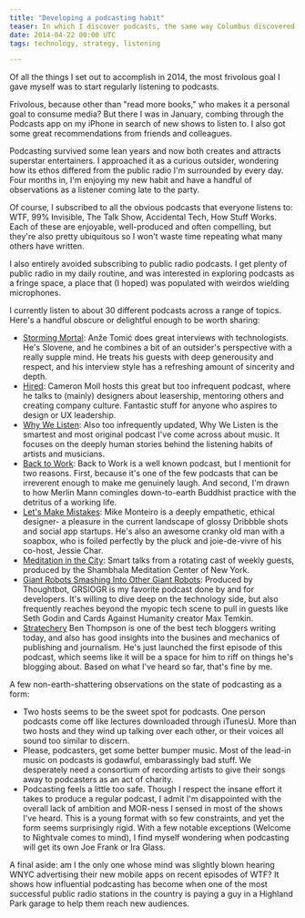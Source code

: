 ```yaml
---
title: "Developing a podcasting habit"  
teaser: In which I discover podcasts, the same way Columbus discovered America.
date: 2014-04-22 00:00 UTC
tags: technology, strategy, listening 

---
```


Of all the things I set out to accomplish in 2014, the most frivolous goal I gave myself was to start regularly listening to podcasts.

Frivolous, because other than "read more books," who makes it a personal goal to consume media? But there I was in January, combing through the Podcasts app on my iPhone in search of new shows to listen to. I also got some great recommendations from friends and colleagues. 

Podcasting survived some lean years and now both creates and attracts superstar entertainers. I approached it as a curious outsider, wondering how its ethos differed from the public radio I'm surrounded by every day. Four months in, I'm enjoying my new habit and have a handful of observations as a listener coming late to the party.

Of course, I subscribed to all the obvious podcasts that everyone listens to: WTF, 99% Invisible, The Talk Show, Accidental Tech, How Stuff Works. Each of these are enjoyable, well-produced and often compelling, but they're also pretty ubiquitous so I won't waste time repeating what many others have written.

I also entirely avoided subscribing to public radio podcasts. I get plenty of public radio in my daily routine, and was interested in exploring podcasts as a fringe space, a place that (I hoped) was populated with weirdos wielding microphones.

I currently listen to about 30 different podcasts across a range of topics. Here's a handful obscure or delightful enough to be worth sharing:

* [Storming Mortal](http://stormingmortal.com/): Anže Tomić does great interviews with technologists. He's Slovene, and he combines a bit of an outsider's perspective with a really supple mind. He treats his guests with deep generousity and respect, and his interview style has a refreshing amount of sincerity and depth.  
* [Hired](http://hired.fm/): Cameron Moll hosts this great but too infrequent podcast, where he talks to (mainly) designers about leasership, mentoring others and creating company culture. Fantastic stuff for anyone who aspires to design or UX leadership.
* [Why We Listen](http://whywelisten.wordpress.com/): Also too infrequently updated, Why We Listen is the smartest and most original podcast I've come across about music. It focuses on the deeply human stories behind the listening habits of artists and musicians.
* [Back to Work](http://5by5.tv/b2w): Back to Work is a well known podcast, but I mentionit for two reasons. First, because it's one of the few podcasts that can be irreverent enough to make me genuinely laugh. And second, I'm drawn to how Merlin Mann comingles down-to-earth  Buddhist practice with the detritus of a working life. 
* [Let's Make Mistakes](http://www.muleradio.net/mistakes/): Mike Monteiro is a deeply empathetic, ethical designer- a pleasure in the current landscape of glossy Dribbble shots and social app startups. He's also an awesome cranky old man with a soapbox, who is foiled perfectly by the pluck and joie-de-vivre of his co-host, Jessie Char. 
* [Meditation in the City](http://ny.shambhala.org/blog/): Smart talks from a rotating cast of weekly guests, produced by the Shambhala Meditation Center of New York.
* [Giant Robots Smashing Into Other Giant Robots](http://podcasts.thoughtbot.com/giantrobots): Produced by Thoughtbot, GRSIOGR is my favorite podcast done by and for developers. It's willing to dive deep on the technology side, but also frequently reaches beyond the myopic tech scene to pull in guests like Seth Godin and Cards Against Humanity creator Max Temkin. 
* [Stratechery](http://stratechery.fm/) Ben Thompson is one of the best tech bloggers writing today, and also has good insights into the busines and mechanics of publishing and journalism. He's just launched the first episode of this podcast, which seems like it will be a space for him to riff on things he's blogging about. Based on what I've heard so far, that's fine by me.  
 
A few non-earth-shattering observations on the state of podcasting as a form:

* Two hosts seems to be the sweet spot for podcasts. One person podcasts come off like lectures downloaded through iTunesU. More than two hosts and they wind up talking over each other, or their voices all sound too similar to discern. 
* Please, podcasters, get some better bumper music. Most of the lead-in music on podcasts is godawful, embarassingly bad stuff. We desperately need a consortium of recording artists to give their songs away to podcasters as an act of charity.
* Podcasting feels a little too safe. Though I respect the insane effort it takes to produce a regular podcast, I admit I'm disappointed with the overall lack of ambition and MOR-ness I sensed in most of the shows I've heard. This is a young format with so few constraints, and yet the form seems surprisingly rigid. With a few notable exceptions (Welcome to Nightvale comes to mind), I find myself wondering when podcasting will get its own Joe Frank or Ira Glass.

A final aside: am I the only one whose mind was slightly blown hearing WNYC advertising their new mobile apps on recent episodes of WTF? It shows how influential podcasting has become when one of the most successful public radio stations in the country is paying a guy in a Highland Park garage to help them reach new audiences. 